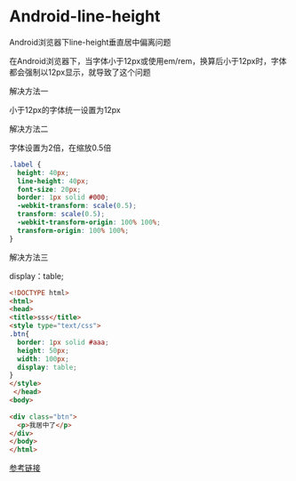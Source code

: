# Android-line-height
Android浏览器下line-height垂直居中偏离问题


在Android浏览器下，当字体小于12px或使用em/rem，换算后小于12px时，字体都会强制以12px显示，就导致了这个问题

解决方法一

小于12px的字体统一设置为12px

解决方法二

字体设置为2倍，在缩放0.5倍
```css
.label {
  height: 40px;
  line-height: 40px;
  font-size: 20px;
  border: 1px solid #000;
  -webkit-transform: scale(0.5);
  transform: scale(0.5);
  -webkit-transform-origin: 100% 100%;
  transform-origin: 100% 100%;
}
```

解决方法三

display：table;
```html
<!DOCTYPE html>
<html>
<head>
<title>sss</title>
<style type="text/css">
.btn{
  border: 1px solid #aaa;
  height: 50px;
  width: 100px;
  display: table;
}
</style>
 </head>
<body>
 
<div class="btn">
  <p>我居中了</p>
</div>
</body>
</html>

```
<a href="https://www.zhihu.com/question/39516424">参考链接</a>
